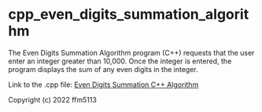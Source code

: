 # cpp_even_digits_summation_algorithm
The Even Digits Summation Algorithm program (C++) requests that the user enter an integer greater than 10,000. Once the integer is entered, the program displays the sum of any even digits in the integer.

Link to the .cpp file: <a href="https://github.com/ffm5113/cpp_even_digits_summation_algorithm/blob/main/EvenDigitsSumAlgorithm">Even Digits Summation C++ Algorithm</a>

Copyright (c) 2022 ffm5113
